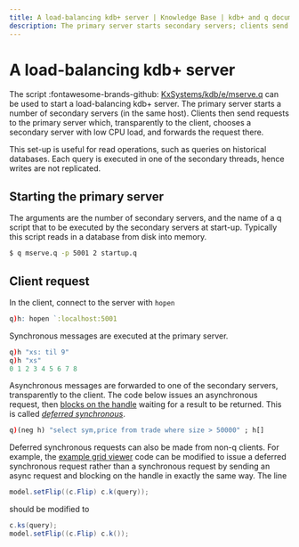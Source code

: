 ```yaml
---
title: A load-balancing kdb+ server | Knowledge Base | kdb+ and q documentation
description: The primary server starts secondary servers; clients send requests to the primary server which chooses a secondary server with low CPU load, and forwards the request there. 
---
```

# A load-balancing kdb+ server

The script 
:fontawesome-brands-github: 
[KxSystems/kdb/e/mserve.q](https://github.com/KxSystems/kdb/blob/master/e/mserve.q) 
can be used to start a load-balancing kdb+ server. The primary server starts a number of secondary servers (in the same host). Clients then send requests to the primary server which, transparently to the client, chooses a secondary server with low CPU load, and forwards the request there.

This set-up is useful for read operations, such as queries on historical databases. Each query is executed in one of the secondary threads, hence writes are not replicated.

## Starting the primary server

The arguments are the number of secondary servers, and the name of a q script that to be executed by the secondary servers at start-up. Typically this script reads in a database from disk into memory.

```bash
$ q mserve.q -p 5001 2 startup.q
```


## Client request

In the client, connect to the server with `hopen`

```q
q)h: hopen `:localhost:5001
```

Synchronous messages are executed at the primary server.

```q
q)h "xs: til 9"
q)h "xs"
0 1 2 3 4 5 6 7 8
```

Asynchronous messages are forwarded to one of the secondary servers, transparently to the client. The code below issues an asynchronous request, then [blocks on the handle](../basics/ipc.md#async-blocking) waiting for a result to be returned. This is called [_deferred synchronous_](../basics/ipc.md#deferred-sync).

```q
q)(neg h) "select sym,price from trade where size > 50000" ; h[]
```

Deferred synchronous requests can also be made from non-q clients. 
For example, the 
[example grid viewer](https://github.com/KxSystems/javakdb/blob/master/javakdb-examples/src/main/java/com/kx/examples/GridViewer.java) 
code can be modified to issue a deferred synchronous request rather than a synchronous request by sending an async request and blocking on the handle in exactly the same way. The line

```java
model.setFlip((c.Flip) c.k(query));
```

should be modified to

```java
c.ks(query);
model.setFlip((c.Flip) c.k());
```

